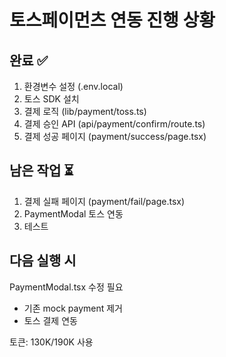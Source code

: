 # 토스페이먼츠 연동 진행 상황

## 완료 ✅
1. 환경변수 설정 (.env.local)
2. 토스 SDK 설치
3. 결제 로직 (lib/payment/toss.ts)
4. 결제 승인 API (api/payment/confirm/route.ts)
5. 결제 성공 페이지 (payment/success/page.tsx)

## 남은 작업 ⏳
1. 결제 실패 페이지 (payment/fail/page.tsx)
2. PaymentModal 토스 연동
3. 테스트

## 다음 실행 시
PaymentModal.tsx 수정 필요
- 기존 mock payment 제거
- 토스 결제 연동

토큰: 130K/190K 사용
